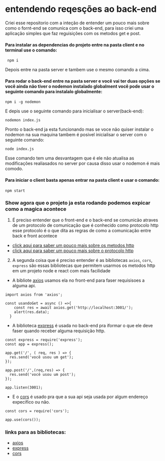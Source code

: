 # entendendo reqesções ao back-end


Criei esse repositorio com a inteção de entender um pouco mais sobre como o fornt-end se comunica com o back-end, para isso criei uma aplicação simples que faz reguisições com os metodos get e post.

 #### Para instalar as dependencias do projeto entre na pasta client e no terminal use o comando:

```
 npm i 
```

Depois entre na pasta server e tambem use o mesmo comando a cima.

#### Para rodar o back-end entre na pasta server e você vai ter duas opções se você ainda não tiver o nodemon instalado globalment você pode usar o seguinte comando para instalalo globalmente:

```
npm i -g nodemon 
```
E depis use o seguinte comando para inicialisar o server(back-end):

```
nodemon index.js
```

Pronto o back-end ja esta funcionando mas se voce não quiser instalar o nodemon na sua maquina tambem é posivel inicialisar o server com o seguinte comando:

```
node index.js
```
Esse comando tem uma desvantagem que é ele não atualisa as modificações realiasados no server por causa disso usar o nodemon é mais comodo.


#### Para iniciar o client basta apenas entrar na pasta client e usar o comando:

```
npm start
```
### Show agora que o projeto ja esta rodando podemos expicar como a magica acontece 

1. É preciso entender que o front-end e o back-end se comunicão atraves de um protocolo de comunicação que é conhecido como protocolo http esse protocolo é o que dita as regras de como a comunicação entre back e front acontece 

- [click aqui para saber um pouco mais sobre os metodos http](https://developer.mozilla.org/pt-BR/docs/Web/HTTP/Methods)
- [click aqui para saber um pouco mais sobre o protocolo http](https://developer.mozilla.org/pt-BR/docs/Web/HTTP/Overview)

2. A segunda coisa que é preciso entender é as bibliotecas ```axios```, ```cors```, ```express``` são essas bibliotecas que permitem usarmos os metodos http em um projeto node e react com mais facilidade 

- A bibliote [axios](https://github.com/axios/axios) usamos ela no front-end para faser requisisoes a alguma api.

```
import axios from 'axios';

const usandoGet = async () =>{
    const res = await axios.get('http://localhost:3001/');
    alert(res.data);
  }
```
- A biblioteca [express](https://github.com/expressjs/express) é usada no back-end pra iformar o que ele deve faser quando receber alguma requisição http.

```
const express = require('express');
const app = express();

app.get('/', ( req, res ) => {
  res.send('você usou um get');
});

app.post('/',(req,res) => {
  res.send('você usou um post');
});

app.listen(3001);
```
- E o [cors](https://github.com/expressjs/cors) é usado pra que a sua api seja usada por algum endereço expecifico ou não.


```
const cors = require('cors');

app.use(cors());

```

### links para as bibliotecas:

- [axios](https://github.com/axios/axios)
- [express](https://github.com/expressjs/express)
- [cors](https://github.com/expressjs/cors)
